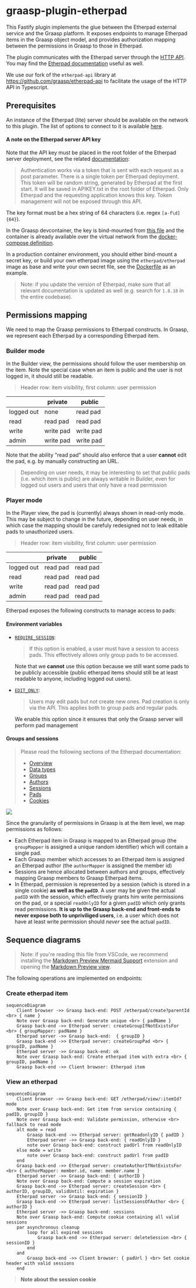 # graasp-plugin-etherpad

This Fastify plugin implements the glue between the Etherpad external service and the Graasp platform. It exposes endpoints to manage Etherpad items in the Graasp object model, and provides authorization mapping between the permissions in Graasp to those in Etherpad.

The plugin communicates with the Etherpad server through the [HTTP API](https://etherpad.org/doc/v1.8.18/#index_http-api). You may find the [Etherpad documentation](https://etherpad.org/doc/v1.8.18/) useful as well.

We use our fork of the `etherpad-api` library at https://github.com/graasp/etherpad-api to facilitate the usage of the HTTP API in Typescript.

## Prerequisites

An instance of the Etherpad (lite) server should be available on the network to this plugin. The list of options to connect to it is available [here](types.ts).

#### A note on the Etherpad server API key

Note that the API key must be placed in the root folder of the Etherpad server deployment, see the related [documentation](https://etherpad.org/doc/v1.8.18/#index_authentication):

> Authentication works via a token that is sent with each request as a post parameter. There is a single token per Etherpad deployment. This token will be random string, generated by Etherpad at the first start. It will be saved in APIKEY.txt in the root folder of Etherpad. Only Etherpad and the requesting application knows this key. Token management will not be exposed through this API.

The key format must be a hex string of 64 characters (i.e. regex `[a-f\d]{64}`).

In the Graasp devcontainer, the key is bind-mounted from [this file](../../../../../.devcontainer/etherpad/devApiKey.txt) and the container is already available over the virtual network from the [docker-compose definition](../../../../../.devcontainer/docker-compose.yml).

In a production container environment, you should either bind-mount a secret key, or build your own etherpad image using the `etherpad/etherpad` image as base and write your own secret file, see the [Dockerfile](Dockerfile) as an example.

> Note: if you update the version of Etherpad, make sure that all relevant documentation is updated as well (e.g. search for `1.8.18` in the entire codebase).

## Permissions mapping

We need to map the Graasp permissions to Etherpad constructs. In Graasp, we represent each Etherpad by a corresponding Etherpad item.

### Builder mode

In the Builder view, the permissions should follow the user membership on the item. Note the special case when an item is public and the user is not logged in, it should still be readable.

> Header row: item visibility, first column: user permission

|            | private   |  public   |
| ---------- | --------- | --------- |
| logged out | none      | read pad  |
| read       | read pad  | read pad  |
| write      | write pad | write pad |
| admin      | write pad | write pad |

Note that the ability "read pad" should also enforce that a user **cannot** edit the pad, e.g. by manually constructing an URL.

> Depending on user needs, it may be interesting to set that public pads (i.e. which item is public) are always writable in Builder, even for logged out users and users that only have a read permission

### Player mode

In the Player view, the pad is (currently) always shown in read-only mode. This may be subject to change in the future, depending on user needs, in which case the mapping should be carefuly redesigned not to leak editable pads to unauthorized users.

> Header row: item visibility, first column: user permission

|            | private  |  public  |
| ---------- | -------- | -------- |
| logged out | read pad | read pad |
| read       | read pad | read pad |
| write      | read pad | read pad |
| admin      | read pad | read pad |

Etherpad exposes the following constructs to manage access to pads:

#### Environment variables

- [`REQUIRE_SESSION`](https://etherpad.org/doc/v1.8.18/#index_advanced):

  > If this option is enabled, a user must have a session to access pads. This effectively allows only group pads to be accessed.

  Note that we **cannot** use this option because we still want some pads to be publicly accessible (public etherpad items should still be at least readable to anyone, including logged out users).

- [`EDIT_ONLY`](https://etherpad.org/doc/v1.8.18/#index_advanced):

  > Users may edit pads but not create new ones. Pad creation is only via the API. This applies both to group pads and regular pads.

  We enable this option since it ensures that only the Graasp server will perform pad management

#### Groups and sessions

> Please read the following sections of the Etherpad documentation:
>
> - [Overview](https://etherpad.org/doc/v1.8.18/#index_overview)
> - [Data types](https://etherpad.org/doc/v1.8.18/#index_data-types)
> - [Groups](https://etherpad.org/doc/v1.8.18/#index_groups)
> - [Authors](https://etherpad.org/doc/v1.8.18/#index_author)
> - [Sessions](https://etherpad.org/doc/v1.8.18/#index_session)
> - [Pads](https://etherpad.org/doc/v1.8.18/#index_pad)
> - [Cookies](https://etherpad.org/doc/v1.8.18/#index_cookies)

![](https://i.imgur.com/d0nWp.png)

Since the granularity of permissions in Graasp is at the item level, we map permissions as follows:

- Each Etherpad item in Graasp is mapped to an Etherpad group (the `groupMapper` is assigned a unique random identifier) which will contain a single pad.
- Each Graasp member which accesses to an Etherpad item is assigned an Etherpad author (the `authorMapper` is assigned the member id)
- Sessions are hence allocated between authors and groups, effectively mapping Graasp members to Graasp Etherpad items.
- In Etherpad, permission is represented by a session (which is stored in a single cookie) **as well as the `padID`**. A user may be given the actual ` padID` with the session, which effectively grants him write permissions on the pad, or a special `readOnlyID` for a given `padID` which only grants read permissions. **It is up to the Graasp back-end and front-ends to never expose both to unpriviliged users**, i.e. a user which does not have at least write permission should _never_ see the actual `padID`.

## Sequence diagrams

> Note: if you're reading this file from VSCode, we recommend installing the [Markdown Preview Mermaid Support](https://marketplace.visualstudio.com/items?itemName=bierner.markdown-mermaid) extension and opening the [Markdown Preview view](https://code.visualstudio.com/docs/languages/markdown#_markdown-preview).

The following operations are implemented on endpoints:

### Create etherpad item

```mermaid
sequenceDiagram
    Client browser ->> Graasp back-end: POST /etherpad/create?parentId <br> { name }
    Note over Graasp back-end: Generate unique <br> { padName }
    Graasp back-end ->> Etherpad server: createGroupIfNotExistsFor <br> { groupMapper: padName }
    Etherpad server ->> Graasp back-end:  { groupID }
    Graasp back-end ->> Etherpad server: createGroupPad <br> { groupID, padName }
    Etherpad server ->> Graasp back-end: ok
    Note over Graasp back-end: Create etherpad item with extra <br> { groupID, padName }
    Graasp back-end ->> Client browser: Etherpad item
```

### View an etherpad

```mermaid
sequenceDiagram
    Client browser ->> Graasp back-end: GET /etherpad/view/:itemId?mode
    Note over Graasp back-end: Get item from service containing { padID, groupID }
    Note over Graasp back-end: Validate permission, otherwise <br> fallback to read mode
    alt mode = read
        Graasp back-end ->> Etherpad server: getReadonlyID { padID }
        Etherpad server ->> Graasp back-end: { readOnlyID }
        note over Graasp back-end: construct padUrl from readOnlyID
    else mode = write
        note over Graasp back-end: construct padUrl from padID
    end
    Graasp back-end ->> Etherpad server: createAuthorIfNotExistsFor <br> { authorMapper: member.id, name: member.name }
    Etherpad server ->> Graasp back-end: { authorID }
    Note over Graasp back-end: Compute a session expiration
    Graasp back-end ->> Etherpad server: createSession <br> { authorID, groupID, validUntil: expiration }
    Etherpad server ->> Graasp back-end: { sessionID }
    Graasp back-end ->> Etherpad server: listSessionsOfAuthor <br> { authorID }
    Etherpad server ->> Graasp back-end: sessions
    Note over Graasp back-end: Compute cookie containing all valid sessions
    par asynchronous cleanup
        loop for all expired sessions
            Graasp back-end ->> Etherpad server: deleteSession <br> { sessionID }
        end
    and
        Graasp back-end ->> Client browser: { padUrl } <br> Set cookie header with valid sessions
    end
```

> **Note about the session cookie**
